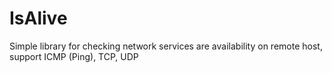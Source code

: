 # IsAlive
Simple library for checking network services are availability on remote host, support ICMP (Ping), TCP, UDP
